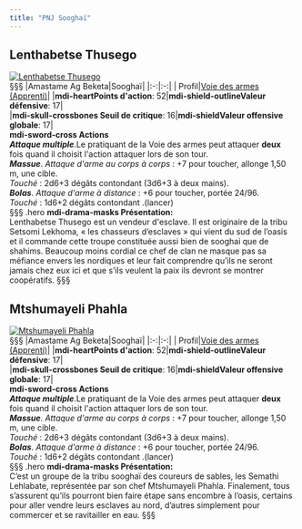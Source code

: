 ```yaml
---
title: "PNJ Sooghaï"
---
```

## Lenthabetse Thusego
[![Lenthabetse Thusego](https://www.douaratil.fr/illustrations/pnj/lenthabetsem.png)](https://www.douaratil.fr/illustrations/pnj/lenthabetse.jpg)   
§§§
|Amastame Ag Beketa|Sooghaï|
|:-:|:-:|
| Profil|[Voie des armes (Apprenti)](/bestiaire/voie-des-armes-apprenti)|
|**<v-icon>mdi-heart</v-icon>Points d'action**: 52|**<v-icon>mdi-shield-outline</v-icon>Valeur défensive**: 17|   
|**<v-icon>mdi-skull-crossbones</v-icon> Seuil de critique**: 16|**<v-icon>mdi-shield</v-icon>Valeur offensive globale**: 17|  
**<v-icon>mdi-sword-cross</v-icon> Actions**  
_**Attaque multiple**_.Le pratiquant de la Voie des armes peut attaquer **deux** fois quand il choisit l'action attaquer lors de son tour.  
_**Massue**_. _Attaque d'arme au corps à corps_ : +7 pour toucher, allonge 1,50 m, une cible.  
_Touché_ : 2d6+3 dégâts contondant (3d6+3 à deux mains).  
_**Bolas**_.  _Attaque d'arme à distance_ : +6 pour toucher, portée 24/96.  
_Touché_ : 1d6+2 dégâts contondant .(lancer)  
§§§ .hero
**<v-icon>mdi-drama-masks</v-icon>  Présentation:**     
Lenthabetse Thusego est un vendeur d'esclave. Il est originaire de la tribu Setsomi Lekhoma, « les chasseurs d’esclaves » qui vient du sud de l’oasis et il commande cette troupe constituée aussi bien de sooghai que de shahims. Beaucoup moins cordial ce chef de clan ne masque pas sa méfiance envers les nordiques et leur fait comprendre qu’ils ne seront jamais chez eux ici et que s’ils veulent la paix ils devront se montrer coopératifs.
§§§

## Mtshumayeli Phahla  
[![Mtshumayeli Phahla](https://www.douaratil.fr/illustrations/pnj/mtshumayelim.png)](https://www.douaratil.fr/illustrations/pnj/mtshumayelim.jpg)   
§§§
|Amastame Ag Beketa|Sooghaï|
|:-:|:-:|
| Profil|[Voie des armes (Apprenti)](/bestiaire/voie-des-armes-apprenti)|
|**<v-icon>mdi-heart</v-icon>Points d'action**: 52|**<v-icon>mdi-shield-outline</v-icon>Valeur défensive**: 17|   
|**<v-icon>mdi-skull-crossbones</v-icon> Seuil de critique**: 16|**<v-icon>mdi-shield</v-icon>Valeur offensive globale**: 17|  
**<v-icon>mdi-sword-cross</v-icon> Actions**  
_**Attaque multiple**_.Le pratiquant de la Voie des armes peut attaquer **deux** fois quand il choisit l'action attaquer lors de son tour.  
_**Massue**_. _Attaque d'arme au corps à corps_ : +7 pour toucher, allonge 1,50 m, une cible.  
_Touché_ : 2d6+3 dégâts contondant (3d6+3 à deux mains).  
_**Bolas**_.  _Attaque d'arme à distance_ : +6 pour toucher, portée 24/96.  
_Touché_ : 1d6+2 dégâts contondant .(lancer)  
§§§ .hero
**<v-icon>mdi-drama-masks</v-icon>  Présentation:**     
C’est un groupe de la tribu sooghaï des coureurs de sables, les Semathi Lehlabate, représentée par son chef Mtshumayeli Phahla. Finalement, tous s’assurent qu’ils pourront bien faire étape sans encombre à l’oasis, certains pour aller vendre leurs esclaves au nord, d’autres simplement pour commercer et se ravitailler en eau.
§§§
